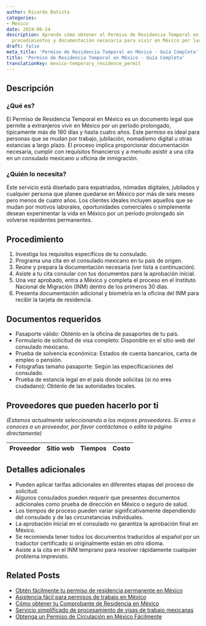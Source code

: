 ```yaml
---
author: Ricardo Batista
categories:
- Mexico
date: 2024-06-24
description: Aprende cómo obtener el Permiso de Residencia Temporal en México. Requisitos,
  procedimientos y documentación necesaria para vivir en México por largo plazo.
draft: false
meta_title: 'Permiso de Residencia Temporal en México - Guía Completa'
title: 'Permiso de Residencia Temporal en México - Guía Completa'
translationKey: mexico-temporary_residence_permit
---
```



## Descripción
### ¿Qué es?
El Permiso de Residencia Temporal en México es un documento legal que permite a extranjeros vivir en México por un período prolongado, típicamente más de 180 días y hasta cuatro años. Este permiso es ideal para personas que se mudan por trabajo, jubilación, nomadismo digital u otras estancias a largo plazo. El proceso implica proporcionar documentación necesaria, cumplir con requisitos financieros y a menudo asistir a una cita en un consulado mexicano u oficina de inmigración.

### ¿Quién lo necesita?
Este servicio está diseñado para expatriados, nómadas digitales, jubilados y cualquier persona que planee quedarse en México por más de seis meses pero menos de cuatro años. Los clientes ideales incluyen aquellos que se mudan por motivos laborales, oportunidades comerciales o simplemente desean experimentar la vida en México por un período prolongado sin volverse residentes permanentes.

## Procedimiento

1. Investiga los requisitos específicos de tu consulado.
2. Programa una cita en el consulado mexicano en tu país de origen.
3. Reúne y prepara la documentación necesaria (ver lista a continuación).
4. Asiste a tu cita consular con tus documentos para la aprobación inicial.
5. Una vez aprobado, entra a México y completa el proceso en el Instituto Nacional de Migración (INM) dentro de los primeros 30 días.
6. Presenta documentación adicional y biometría en la oficina del INM para recibir la tarjeta de residencia.

## Documentos requeridos

- Pasaporte válido: Obténlo en la oficina de pasaportes de tu país.
- Formulario de solicitud de visa completo: Disponible en el sitio web del consulado mexicano.
- Prueba de solvencia económica: Estados de cuenta bancarios, carta de empleo o pensión.
- Fotografías tamaño pasaporte: Según las especificaciones del consulado.
- Prueba de estancia legal en el país donde solicitas (si no eres ciudadano): Obténlo de las autoridades locales.

## Proveedores que pueden hacerlo por ti
_(Estamos actualmente seleccionando a los mejores proveedores. Si eres o conoces a un proveedor, por favor contáctanos o edita la página directamente)_

| Proveedor       |     Sitio web     |     Tiempos      |       Costo      |
| --------------- | ---------------   |  :-------------: | :-------------: |


## Detalles adicionales

- Pueden aplicar tarifas adicionales en diferentes etapas del proceso de solicitud.
- Algunos consulados pueden requerir que presentes documentos adicionales como prueba de dirección en México o seguro de salud.
- Los tiempos de proceso pueden variar significativamente dependiendo del consulado y de las circunstancias individuales.
- La aprobación inicial en el consulado no garantiza la aprobación final en México.
- Se recomienda tener todos los documentos traducidos al español por un traductor certificado si originalmente están en otro idioma.
- Asiste a la cita en el INM temprano para resolver rápidamente cualquier problema imprevisto.
## Related Posts

- [Obtén fácilmente tu permiso de residencia permanente en México](https://tramitit.com/es/guides/mexico/permiso_de_residencia_permanente/)
- [Asistencia fácil para permisos de trabajo en México](https://tramitit.com/es/guides/mexico/permiso_de_trabajo/)
- [Cómo obtener tu Comprobante de Residencia en México](https://tramitit.com/es/guides/mexico/carta_de_residencia/)
- [Servicio simplificado de procesamiento de visas de trabajo mexicanas](https://tramitit.com/es/guides/mexico/trámite_de_visa_de_trabajo/)
- [Obtenga un Permiso de Circulación en México Fácilmente](https://tramitit.com/es/guides/mexico/permiso_de_circulación/)